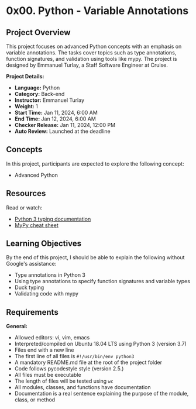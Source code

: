 # 0x00. Python - Variable Annotations

## Project Overview

This project focuses on advanced Python concepts with an emphasis on variable annotations. The tasks cover topics such as type annotations, function signatures, and validation using tools like mypy. The project is designed by Emmanuel Turlay, a Staff Software Engineer at Cruise.

**Project Details:**
- **Language:** Python
- **Category:** Back-end
- **Instructor:** Emmanuel Turlay
- **Weight:** 1
- **Start Time:** Jan 11, 2024, 6:00 AM
- **End Time:** Jan 12, 2024, 6:00 AM
- **Checker Release:** Jan 11, 2024, 12:00 PM
- **Auto Review:** Launched at the deadline

## Concepts

In this project, participants are expected to explore the following concept:

- Advanced Python

## Resources

Read or watch:

- [Python 3 typing documentation](https://docs.python.org/3/library/typing.html)
- [MyPy cheat sheet](https://mypy.readthedocs.io/en/stable/cheat_sheet.html)

## Learning Objectives

By the end of this project, I should be able to explain the following without Google's assistance:

- Type annotations in Python 3
- Using type annotations to specify function signatures and variable types
- Duck typing
- Validating code with mypy

## Requirements

**General:**
- Allowed editors: vi, vim, emacs
- Interpreted/compiled on Ubuntu 18.04 LTS using Python 3 (version 3.7)
- Files end with a new line
- The first line of all files is `#!/usr/bin/env python3`
- A mandatory README.md file at the root of the project folder
- Code follows pycodestyle style (version 2.5.)
- All files must be executable
- The length of files will be tested using `wc`
- All modules, classes, and functions have documentation
- Documentation is a real sentence explaining the purpose of the module, class, or method